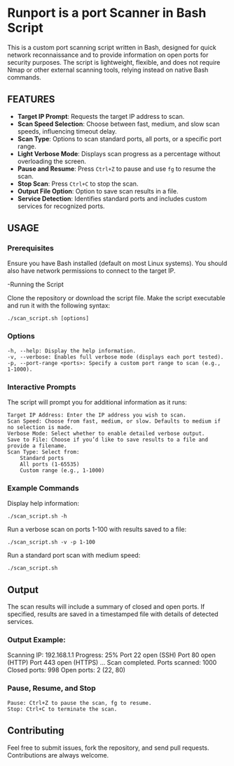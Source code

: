 # __Runport is a port Scanner in Bash Script__

This is a custom port scanning script written in Bash, designed for quick network reconnaissance and to provide information on open ports for security purposes. The script is lightweight, flexible, and does not require Nmap or other external scanning tools, relying instead on native Bash commands. 

## FEATURES

- **Target IP Prompt**: Requests the target IP address to scan.
- **Scan Speed Selection**: Choose between fast, medium, and slow scan speeds, influencing timeout delay.
- **Scan Type**: Options to scan standard ports, all ports, or a specific port range.
- **Light Verbose Mode**: Displays scan progress as a percentage without overloading the screen.
- **Pause and Resume**: Press `Ctrl+Z` to pause and use `fg` to resume the scan.
- **Stop Scan**: Press `Ctrl+C` to stop the scan.
- **Output File Option**: Option to save scan results in a file.
- **Service Detection**: Identifies standard ports and includes custom services for recognized ports.

## USAGE

### Prerequisites

Ensure you have Bash installed (default on most Linux systems). You should also have network permissions to connect to the target IP.

-Running the Script

Clone the repository or download the script file. Make the script executable and run it with the following syntax:

    ./scan_script.sh [options]

### Options

    -h, --help: Display the help information.
    -v, --verbose: Enables full verbose mode (displays each port tested).
    -p, --port-range <ports>: Specify a custom port range to scan (e.g., 1-1000).

### Interactive Prompts

The script will prompt you for additional information as it runs:

    Target IP Address: Enter the IP address you wish to scan.
    Scan Speed: Choose from fast, medium, or slow. Defaults to medium if no selection is made.
    Verbose Mode: Select whether to enable detailed verbose output.
    Save to File: Choose if you’d like to save results to a file and provide a filename.
    Scan Type: Select from:
        Standard ports
        All ports (1-65535)
        Custom range (e.g., 1-1000)

### Example Commands

Display help information:

    ./scan_script.sh -h

Run a verbose scan on ports 1-100 with results saved to a file:

    ./scan_script.sh -v -p 1-100

Run a standard port scan with medium speed:

    ./scan_script.sh

## Output

The scan results will include a summary of closed and open ports. If specified, results are saved in a timestamped file with details of detected services.

### Output Example:

Scanning IP: 192.168.1.1
Progress: 25%
Port 22 open (SSH)
Port 80 open (HTTP)
Port 443 open (HTTPS)
...
Scan completed.
Ports scanned: 1000
Closed ports: 998
Open ports: 2 (22, 80)

### Pause, Resume, and Stop

    Pause: Ctrl+Z to pause the scan, fg to resume.
    Stop: Ctrl+C to terminate the scan.

## Contributing

Feel free to submit issues, fork the repository, and send pull requests. Contributions are always welcome.
